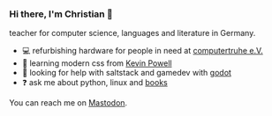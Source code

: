 ### Hi there, I'm Christian 👋

teacher for computer science, languages and literature in Germany.

<!--
**cmacht/cmacht** is a ✨ _special_ ✨ repository because its `README.md` (this file) appears on your GitHub profile.

Here are some ideas to get you started:

- 🤔 I’m looking for help with ...
- 👯 I’m looking to collaborate on ...
- 📫 How to reach me: ...
- 😄 Pronouns: ...
- ⚡ Fun fact: ...
-->

- 💻 refurbishing hardware for people in need at [computertruhe e.V.](https://computertruhe.de/)
- 🌱 learning modern css from [Kevin Powell](https://www.youtube.com/kevinpowell)
- 🤔 looking for help with saltstack and gamedev with [godot](https://github.com/cmacht/gdquest)
- ❓ ask me about python, linux and [books](http://books.machtigall.de)

You can reach me on [Mastodon](https://fosstodon.org/@cmacht).
